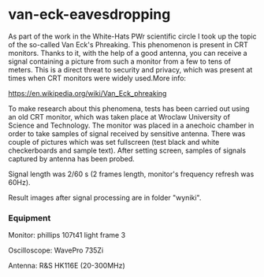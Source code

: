 # van-eck-eavesdropping

As part of the work in the White-Hats PWr scientific circle I took up the topic of the so-called Van Eck's Phreaking.
This phenomenon is present in CRT monitors. Thanks to it, with the help of a good antenna, you can receive a signal containing a picture from such a monitor from a few to tens of meters. This is a direct threat to security and privacy, which was present at times when CRT monitors were widely used.More info:

https://en.wikipedia.org/wiki/Van_Eck_phreaking

To make research about this phenomena, tests has been carried out using an old CRT monitor, which was taken place at Wroclaw University of Science and Technology. The monitor was placed in a anechoic chamber in order to take samples of signal received by sensitive antenna. There was couple of pictures which was set fullscreen (test black and white checkerboards and sample text). After setting screen, samples of signals captured by antenna has been probed.

Signal length was 2/60 s (2 frames length, monitor's frequency refresh was 60Hz).

Result images after signal processing are in folder "wyniki".


### Equipment

Monitor: phillips 107t41 light frame 3

Oscilloscope: WavePro 735Zi

Antenna: R&S HK116E (20-300MHz)


